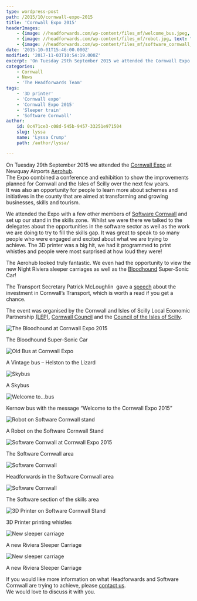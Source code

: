 ```yaml
---
type: wordpress-post
path: /2015/10/cornwall-expo-2015
title: 'Cornwall Expo 2015'
headerImages:
    - {image: //headforwards.com/wp-content/files_mf/welcome_bus.jpeg, text: 'Cornwall Expo 2015'}
    - {image: //headforwards.com/wp-content/files_mf/robot.jpg, text: ""}
    - {image: //headforwards.com/wp-content/files_mf/software_cornwall_stands_cornwall_expo_2015.jpeg, text: ""}
date: '2015-10-01T15:46:00.000Z'
modified: '2017-11-03T10:54:19.000Z'
excerpt: 'On Tuesday 29th September 2015 we attended the Cornwall Expo at Newquay Airports Aerohub. The Expo combined a conference and exhibition to show the improvements planned for Cornwall and the Isles of Scilly over the next few years. It was also an opportunity for people to learn more about schemes and initiatives in the county that …'
categories:
    - Cornwall
    - News
    - 'The Headforwards Team'
tags:
    - '3D printer'
    - 'Cornwall expo'
    - 'Cornwall Expo 2015'
    - 'Sleeper train'
    - 'Software Cornwall'
author:
    id: 0c471ce3-c08d-545b-9457-33251e971504
    slug: lyssa
    name: 'Lyssa Crump'
    path: /author/lyssa/

---
```

On Tuesday 29th September 2015 we attended the [Cornwall Expo](http://www.ciosgrowthhub.com/news/article/13/2015/08/07/cornwall-expo-2015) at Newquay Airports [Aerohub](http://www.aerohub.co.uk/).  
The Expo combined a conference and exhibition to show the improvements planned for Cornwall and the Isles of Scilly over the next few years.  
It was also an opportunity for people to learn more about schemes and initiatives in the county that are aimed at transforming and growing businesses, skills and tourism.

We attended the Expo with a few other members of [Software Cornwall](http://www.softwarecornwall.org/) and set up our stand in the skills zone.  Whilst we were there we talked to the delegates about the opportunities in the software sector as well as the work we are doing to try to fill the skills gap. It was great to speak to so many people who were engaged and excited about what we are trying to achieve. The 3D printer was a big hit, we had it programmed to print whistles and people were most surprised at how loud they were!

The Aerohub looked truly fantastic. We even had the opportunity to view the new Night Riviera sleeper carriages as well as the [Bloodhound](http://www.bloodhoundssc.com/) Super-Sonic Car!

The Transport Secretary Patrick McLoughlin  gave a [speech](https://www.gov.uk/government/speeches/cornwall-expo-2015) about the investment in Cornwall’s Transport, which is worth a read if you get a chance.

The event was organised by the Cornwall and Isles of Scilly Local Economic Partnership [(LEP)](http://www.cioslep.com/), [Cornwall Council](http://www.cornwall.gov.uk/) and the [Council of the Isles of Scilly](http://www.scilly.gov.uk/).

![The Bloodhound at Cornwall Expo 2015 ](//headforwards.com/wp-content/uploads/2015/10/Bloodhound_at_Cornwall_Expo.jpeg)

The Bloodhound Super-Sonic Car

![Old Bus at Cornwall Expo](//headforwards.com/wp-content/uploads/2015/10/Helston_Lizard_bus.jpeg)

A Vintage bus – Helston to the Lizard

![Skybus](//headforwards.com/wp-content/uploads/2015/10/Skybus-at-Cornwall-Expo-2015.jpeg)

A Skybus

![Welcome to...bus](//headforwards.com/wp-content/uploads/2015/10/Welcome_bus.jpeg)

Kernow bus with the message “Welcome to the Cornwall Expo 2015”

![Robot on Software Cornwall stand ](//headforwards.com/wp-content/uploads/2015/10/Robot.jpg)

A Robot on the Software Cornwall Stand

![Software Cornwall at Cornwall Expo 2015](//headforwards.com/wp-content/uploads/2015/10/Skills_zone.jpeg)

The Software Cornwall area

![Software Cornwall ](//headforwards.com/wp-content/uploads/2015/10/Software-Cornwall-stands.jpeg)

Headforwards in the Software Cornwall area

![Software Cornwall ](//headforwards.com/wp-content/uploads/2015/10/Software_cornwall_stands.jpeg)

The Software section of the skills area

![3D Printer on Software Cornwall Stand ](//headforwards.com/wp-content/uploads/2015/10/3D_Printer.jpeg)

3D Printer printing whistles

![New sleeper carriage](//headforwards.com/wp-content/uploads/2015/10/Sleeper_Carridge-.jpeg)

A new Riviera Sleeper Carriage

![New sleeper carriage](//headforwards.com/wp-content/uploads/2015/10/Sleeper_Cornwall_Expo.jpeg)

A new Riviera Sleeper Carriage

If you would like more information on what Headforwards and Software Cornwall are trying to achieve, please [contact us](http://www.headforwards.com/contactus/).  
We would love to discuss it with you.
